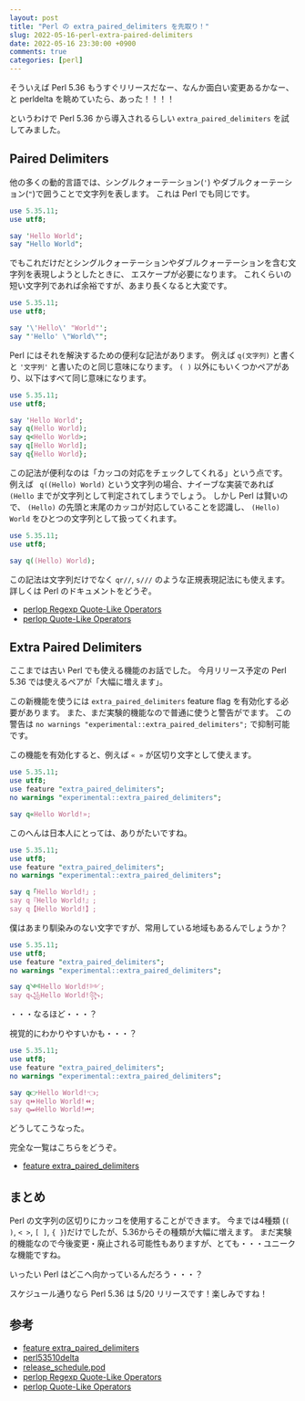 ```yaml
---
layout: post
title: "Perl の extra_paired_delimiters を先取り！"
slug: 2022-05-16-perl-extra-paired-delimiters
date: 2022-05-16 23:30:00 +0900
comments: true
categories: [perl]
---
```


そういえば Perl 5.36 もうすぐリリースだなー、なんか面白い変更あるかなー、
と perldelta を眺めていたら、あった！！！！

というわけで Perl 5.36 から導入されるらしい `extra_paired_delimiters` を試してみました。

## Paired Delimiters

他の多くの動的言語では、シングルクォーテーション(`'`) やダブルクォーテーション(`"`)で囲うことで文字列を表します。
これは Perl でも同じです。

```perl
use 5.35.11;
use utf8;

say 'Hello World';
say "Hello World";
```

でもこれだけだとシングルクォーテーションやダブルクォーテーションを含む文字列を表現しようとしたときに、
エスケープが必要になります。
これくらいの短い文字列であれば余裕ですが、あまり長くなると大変です。

```perl
use 5.35.11;
use utf8;

say '\'Hello\' "World"';
say "'Hello' \"World\"";
```

Perl にはそれを解決するための便利な記法があります。
例えば `q(文字列)` と書くと `'文字列'` と書いたのと同じ意味になります。
`( )` 以外にもいくつかペアがあり、以下はすべて同じ意味になります。

```perl
use 5.35.11;
use utf8;

say 'Hello World';
say q(Hello World);
say q<Hello World>;
say q[Hello World];
say q{Hello World};
```

この記法が便利なのは「カッコの対応をチェックしてくれる」という点です。
例えば ` q((Hello) World)` という文字列の場合、ナイーブな実装であれば `(Hello` までが文字列として判定されてしまうでしょう。
しかし Perl は賢いので、 `(Hello)` の先頭と末尾のカッコが対応していることを認識し、
`(Hello) World` をひとつの文字列として扱ってくれます。

```perl
use 5.35.11;
use utf8;

say q((Hello) World);
```

この記法は文字列だけでなく `qr//`, `s///` のような正規表現記法にも使えます。
詳しくは Perl のドキュメントをどうぞ。

- [perlop Regexp Quote-Like Operators](https://metacpan.org/pod/perlop#Regexp-Quote-Like-Operators)
- [perlop Quote-Like Operators ](https://metacpan.org/pod/perlop#Quote-Like-Operators)

## Extra Paired Delimiters

ここまでは古い Perl でも使える機能のお話でした。
今月リリース予定の Perl 5.36 では使えるペアが「大幅に増えます」。

この新機能を使うには `extra_paired_delimiters` feature flag を有効化する必要があります。
また、まだ実験的機能なので普通に使うと警告がでます。
この警告は `no warnings "experimental::extra_paired_delimiters";` で抑制可能です。

この機能を有効化すると、例えば `« »` が区切り文字として使えます。

```perl
use 5.35.11;
use utf8;
use feature "extra_paired_delimiters";
no warnings "experimental::extra_paired_delimiters";

say q«Hello World!»;
```

このへんは日本人にとっては、ありがたいですね。

```perl
use 5.35.11;
use utf8;
use feature "extra_paired_delimiters";
no warnings "experimental::extra_paired_delimiters";

say q「Hello World!」;
say q『Hello World!』;
say q【Hello World!】;
```

僕はあまり馴染みのない文字ですが、常用している地域もあるんでしょうか？

```perl
use 5.35.11;
use utf8;
use feature "extra_paired_delimiters";
no warnings "experimental::extra_paired_delimiters";

say q༺Hello World!༻;
say q꧁Hello World!꧂;
```

・・・なるほど・・・？

視覚的にわかりやすいかも・・・？

```perl
use 5.35.11;
use utf8;
use feature "extra_paired_delimiters";
no warnings "experimental::extra_paired_delimiters";

say q👉Hello World!👈;
say q⏩Hello World!⏪;
say q⏭Hello World!⏮;
```

どうしてこうなった。

完全な一覧はこちらをどうぞ。

- [feature extra_paired_delimiters](https://metacpan.org/release/SHAY/perl-5.35.11/view/lib/feature.pm#The-'extra_paired_delimiters'-feature)

## まとめ

Perl の文字列の区切りにカッコを使用することができます。
今までは4種類 (`( )`, `< >`, `[ ]`, `{ }`)だけでしたが、5.36からその種類が大幅に増えます。
まだ実験的機能なので今後変更・廃止される可能性もありますが、とても・・・ユニークな機能ですね。

いったい Perl はどこへ向かっているんだろう・・・？

スケジュール通りなら Perl 5.36 は 5/20 リリースです！楽しみですね！

## 参考

- [feature extra_paired_delimiters](https://metacpan.org/release/SHAY/perl-5.35.11/view/lib/feature.pm#The-'extra_paired_delimiters'-feature)
- [perl53510delta](https://metacpan.org/release/SHAY/perl-5.35.11/view/pod/perl53510delta.pod#Added-experimental-feature-'extra_paired_delimiters')
- [release_schedule.pod](https://metacpan.org/release/SHAY/perl-5.35.11/view/Porting/release_schedule.pod)
- [perlop Regexp Quote-Like Operators](https://metacpan.org/pod/perlop#Regexp-Quote-Like-Operators)
- [perlop Quote-Like Operators ](https://metacpan.org/pod/perlop#Quote-Like-Operators)
